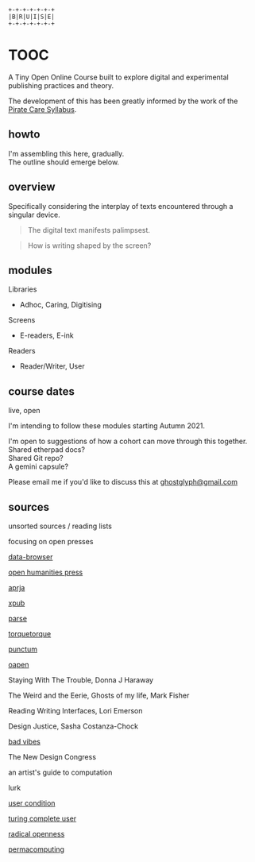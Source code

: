 
```
+-+-+-+-+-+-+
|B|R|U|I|S|E|
+-+-+-+-+-+-+
```

# TOOC

A Tiny Open Online Course built to explore digital and experimental publishing practices and theory.

The development of this has been greatly informed by the work of the [Pirate Care Syllabus](https://syllabus.pirate.care/).

## howto

I'm assembling this here, gradually.  
The outline should emerge below.  

## overview

Specifically considering the interplay of texts encountered through a singular device.  

>The digital text manifests palimpsest.

>How is writing shaped by the screen?

## modules

Libraries
- Adhoc, Caring, Digitising

Screens
- E-readers, E-ink

Readers
- Reader/Writer, User

## course dates

live, open

I'm intending to follow these modules starting Autumn 2021.

I'm open to suggestions of how a cohort can move through this together.  
Shared etherpad docs?  
Shared Git repo?  
A gemini capsule?

Please email me if you'd like to discuss this at ghostglyph@gmail.com

## sources

unsorted sources / reading lists

focusing on open presses

[data-browser](https://data-browser.net/)

[open humanities press](https://www.openhumanitiespress.org/books/titles/after-video/)

[aprja](https://aprja.net//issue/view/8815/1174)

[xpub](https://collectiveioning.xpub.nl/)

[parse](https://parsejournal.com/)

[torquetorque](https://torquetorque.net/)

[punctum](https://punctumbooks.com)

[oapen](https://oapen.org/)

Staying With The Trouble, Donna J Haraway

The Weird and the Eerie, Ghosts of my life, Mark Fisher

Reading Writing Interfaces, Lori Emerson

Design Justice, Sasha Costanza-Chock

[bad vibes](https://www.dekersaint.com/badvibesclubpodcast)

The New Design Congress

an artist's guide to computation

lurk

[user condition](https://theusercondition.computer/)

[turing complete user](http://contemporary-home-computing.org/turing-complete-user/)

[radical openness](https://a-nourishing-network.radical-openness.org/measure-or-measure-up-preparing-for-unpopulated-futures.html)

[permacomputing](http://viznut.fi/texts-en/permacomputing_update_2021.html)